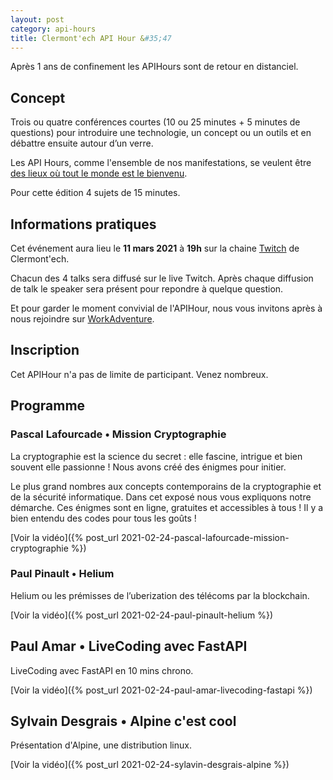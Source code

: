 ```yaml
---
layout: post
category: api-hours
title: Clermont'ech API Hour &#35;47
---
```


Après 1 ans de confinement les APIHours sont de retour en distanciel. 

## Concept

Trois ou quatre conférences courtes (10 ou 25 minutes + 5 minutes de questions)
pour introduire une technologie, un concept ou un outils et en débattre ensuite
autour d’un verre.

Les API Hours, comme l'ensemble de nos manifestations, se veulent être [des
lieux où tout le monde est le bienvenu](/code-of-conduct.html).

Pour cette édition 4 sujets de 15 minutes.

## Informations pratiques

Cet événement aura lieu le **11 mars 2021** à **19h** sur la chaine [Twitch](https://www.twitch.tv/clermontech) de Clermont'ech. 

Chacun des 4 talks sera diffusé sur le live Twitch. Après chaque diffusion de talk le speaker sera présent pour repondre à quelque question.

Et pour garder le moment convivial de l'APIHour, nous vous invitons après à nous rejoindre sur [WorkAdventure](http://wa.clermontech.org/).

## Inscription

Cet APIHour n'a pas de limite de participant. Venez nombreux.

## Programme

### Pascal Lafourcade • Mission Cryptographie

La cryptographie est la science du secret : elle fascine, intrigue et bien souvent elle 
passionne ! Nous avons créé des énigmes pour initier.

Le plus grand nombres aux concepts contemporains de la cryptographie et de la sécurité informatique. 
Dans cet exposé nous vous expliquons notre démarche. Ces énigmes sont en ligne, gratuites et accessibles 
à tous !  Il y a bien entendu des codes pour tous les goûts ! 

[Voir la vidéo]({% post_url 2021-02-24-pascal-lafourcade-mission-cryptographie %})

### Paul Pinault • Helium

Helium ou les prémisses de l’uberization des télécoms par la blockchain.

[Voir la vidéo]({% post_url 2021-02-24-paul-pinault-helium %})

## Paul Amar • LiveCoding avec FastAPI

LiveCoding avec FastAPI en 10 mins chrono.

[Voir la vidéo]({% post_url 2021-02-24-paul-amar-livecoding-fastapi %})

## Sylvain Desgrais • Alpine c'est cool

Présentation d'Alpine, une distribution linux.

[Voir la vidéo]({% post_url 2021-02-24-sylavin-desgrais-alpine %})
